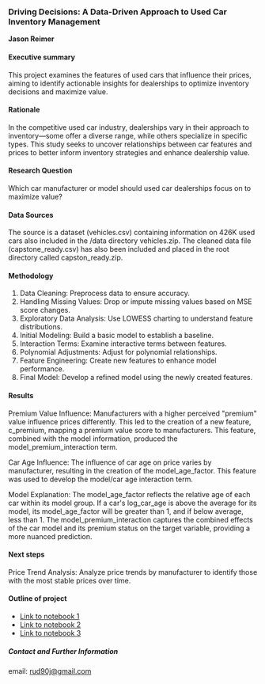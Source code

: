 ### Driving Decisions: A Data-Driven Approach to Used Car Inventory Management

**Jason Reimer**

#### Executive summary
This project examines the features of used cars that influence their prices, aiming to identify actionable insights for dealerships to optimize inventory decisions and maximize value.

#### Rationale
In the competitive used car industry, dealerships vary in their approach to inventory—some offer a diverse range, while others specialize in specific types. This study seeks to uncover relationships between car features and prices to better inform inventory strategies and enhance dealership value.

#### Research Question
Which car manufacturer or model should used car dealerships focus on to maximize value?

#### Data Sources
The source is a dataset (vehicles.csv) containing information on 426K used cars also included in the /data directory vehicles.zip.
The cleaned data file (capstone_ready.csv) has also been included and placed in the root directory called capston_ready.zip.

#### Methodology
1. Data Cleaning: Preprocess data to ensure accuracy.
2. Handling Missing Values: Drop or impute missing values based on MSE score changes.
3. Exploratory Data Analysis: Use LOWESS charting to understand feature distributions.
4. Initial Modeling: Build a basic model to establish a baseline.
5. Interaction Terms: Examine interactive terms between features.
6. Polynomial Adjustments: Adjust for polynomial relationships.
7. Feature Engineering: Create new features to enhance model performance.
8. Final Model: Develop a refined model using the newly created features.

#### Results
Premium Value Influence: Manufacturers with a higher perceived "premium" value influence prices differently. This led to the creation of a new feature, c_premium, mapping a premium value score to manufacturers. This feature, combined with the model information, produced the model_premium_interaction term.

Car Age Influence: The influence of car age on price varies by manufacturer, resulting in the creation of the model_age_factor. This feature was used to develop the model/car age interaction term.

Model Explanation:
The model_age_factor reflects the relative age of each car within its model group. If a car's log_car_age is above the average for its model, its model_age_factor will be greater than 1, and if below average, less than 1.
The model_premium_interaction captures the combined effects of the car model and its premium status on the target variable, providing a more nuanced prediction.

#### Next steps
Price Trend Analysis: Analyze price trends by manufacturer to identify those with the most stable prices over time.

#### Outline of project

- [Link to notebook 1]()
- [Link to notebook 2]()
- [Link to notebook 3]()


##### Contact and Further Information
email: rud90j@gmail.com

